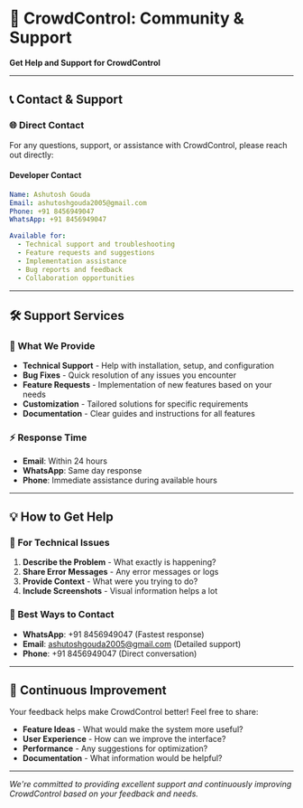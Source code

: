 # 🤝 CrowdControl: Community & Support

**Get Help and Support for CrowdControl**

---

## 📞 **Contact & Support**

### **🌐 Direct Contact**

For any questions, support, or assistance with CrowdControl, please reach out directly:

#### **Developer Contact**
```yaml
Name: Ashutosh Gouda
Email: ashutoshgouda2005@gmail.com
Phone: +91 8456949047
WhatsApp: +91 8456949047

Available for:
  - Technical support and troubleshooting
  - Feature requests and suggestions
  - Implementation assistance
  - Bug reports and feedback
  - Collaboration opportunities
```

---

## 🛠️ **Support Services**

### **📧 What We Provide**

- **Technical Support** - Help with installation, setup, and configuration
- **Bug Fixes** - Quick resolution of any issues you encounter
- **Feature Requests** - Implementation of new features based on your needs
- **Customization** - Tailored solutions for specific requirements
- **Documentation** - Clear guides and instructions for all features

### **⚡ Response Time**

- **Email**: Within 24 hours
- **WhatsApp**: Same day response
- **Phone**: Immediate assistance during available hours

---

## 💡 **How to Get Help**

### **🔧 For Technical Issues**

1. **Describe the Problem** - What exactly is happening?
2. **Share Error Messages** - Any error messages or logs
3. **Provide Context** - What were you trying to do?
4. **Include Screenshots** - Visual information helps a lot

### **📱 Best Ways to Contact**

- **WhatsApp**: +91 8456949047 (Fastest response)
- **Email**: ashutoshgouda2005@gmail.com (Detailed support)
- **Phone**: +91 8456949047 (Direct conversation)

---

## 🚀 **Continuous Improvement**

Your feedback helps make CrowdControl better! Feel free to share:

- **Feature Ideas** - What would make the system more useful?
- **User Experience** - How can we improve the interface?
- **Performance** - Any suggestions for optimization?
- **Documentation** - What information would be helpful?

---

*We're committed to providing excellent support and continuously improving CrowdControl based on your feedback and needs.*
